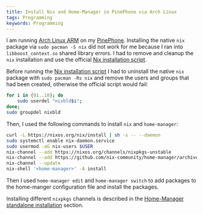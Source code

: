 ```yaml
---
title: Install Nix and Home-Manager in PinePhone via Arch Linux
tags: Programming
keywords: Programming
---
```


I am running [Arch Linux ARM] on my [PinePhone]. Installing the native `nix`
package via `sudo pacman -S nix` did not work for me because I ran into
`libboost_context.so` shared library errors. I had to remove and cleanup the
`nix` installation and use the official [Nix installation script].

Before running the [Nix installation script] I had to uninstall the native `nix`
package with `sudo pacman -Rs nix` and remove the users and groups that had been
created, otherwise the official script would fail:
```bash
for i in {01..10}; do
    sudo userdel "nixbld$i";
done;
sudo groupdel nixbld
```

Then, I used the following commands to install `nix` and `home-manager`:

```bash
curl -L https://nixos.org/nix/install | sh -s -- --daemon
sudo systemctl enable nix-daemon.service
sudo usermod -aG nix-users $USER
nix-channel --add https://nixos.org/channels/nixpkgs-unstable
nix-channel --add https://github.com/nix-community/home-manager/archive/master.tar.gz home-manager
nix-channel --update
nix-shell '<home-manager>' -A install
```

Then I used `home-manager edit` and `home-manager switch` to add packages to the
home-manger configuration file and install the packages.

Installing different `nixpkgs` channels is described in the [Home-Manager standalone installation] section.

[Arch Linux ARM]: https://github.com/dreemurrs-embedded/Pine64-Arch/releases/download/20240326/archlinux-pinephone-phosh-20240326.img.xz
[Home-Manager standalone installation]: https://nix-community.github.io/home-manager/index.xhtml#sec-install-standalone
[Nix installation script]: https://nixos.org/nix/install
[PinePhone]: https://pine64.org/devices/pinephone/
